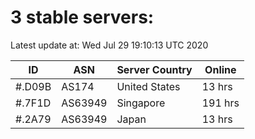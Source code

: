 # 3 stable servers:

Latest update at: Wed Jul 29 19:10:13 UTC 2020

| ID | ASN | Server Country | Online |
| -- | --- | -------------- | ------ |
| #.D09B | AS174 | United States | 13 hrs |
| #.7F1D | AS63949 | Singapore | 191 hrs |
| #.2A79 | AS63949 | Japan | 13 hrs |

